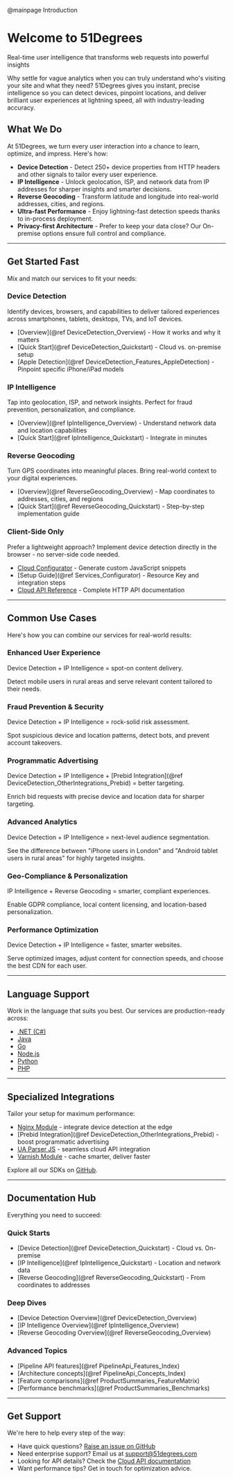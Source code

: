 @mainpage Introduction

# Welcome to 51Degrees

Real-time user intelligence that transforms web requests into powerful insights

Why settle for vague analytics when you can truly understand who's visiting your site and what they need? 51Degrees gives you instant, precise intelligence so you can detect devices, pinpoint locations, and deliver brilliant user experiences at lightning speed, all with industry-leading accuracy.

## What We Do


At 51Degrees, we turn every user interaction into a chance to learn, optimize, and impress. Here's how:

- **Device Detection** - Detect 250+ device properties from HTTP headers and other signals to tailor every user experience.
- **IP Intelligence** - Unlock geolocation, ISP, and network data from IP addresses for sharper insights and smarter decisions.
- **Reverse Geocoding** - Transform latitude and longitude into real-world addresses, cities, and regions.
- **Ultra-fast Performance** - Enjoy lightning-fast detection speeds thanks to in-process deployment.
- **Privacy-first Architecture** - Prefer to keep your data close? Our On-premise options ensure full control and compliance.

---

## Get Started Fast


Mix and match our services to fit your needs:

### Device Detection

Identify devices, browsers, and capabilities to deliver tailored experiences across smartphones, tablets, desktops, TVs, and IoT devices.

- [Overview](@ref DeviceDetection_Overview) - How it works and why it matters
- [Quick Start](@ref DeviceDetection_Quickstart) - Cloud vs. on-premise setup
- [Apple Detection](@ref DeviceDetection_Features_AppleDetection) - Pinpoint specific iPhone/iPad models

### IP Intelligence

Tap into geolocation, ISP, and network insights. Perfect for fraud prevention, personalization, and compliance.

- [Overview](@ref IpIntelligence_Overview) - Understand network data and location capabilities
- [Quick Start](@ref IpIntelligence_Quickstart) - Integrate in minutes

### Reverse Geocoding

Turn GPS coordinates into meaningful places. Bring real-world context to your digital experiences.

- [Overview](@ref ReverseGeocoding_Overview) - Map coordinates to addresses, cities, and regions
- [Quick Start](@ref ReverseGeocoding_Quickstart) - Step-by-step implementation guide

### Client-Side Only

Prefer a lightweight approach? Implement device detection directly in the browser - no server-side code needed.

- [Cloud Configurator](https://configure.51degrees.com/) - Generate custom JavaScript snippets
- [Setup Guide](@ref Services_Configurator) - Resource Key and integration steps
- [Cloud API Reference](https://cloud.51degrees.com/api-docs/index.html) - Complete HTTP API documentation

---

## Common Use Cases


Here's how you can combine our services for real-world results:

### Enhanced User Experience

Device Detection + IP Intelligence = spot-on content delivery.

Detect mobile users in rural areas and serve relevant content tailored to their needs.

### Fraud Prevention & Security

Device Detection + IP Intelligence = rock-solid risk assessment.

Spot suspicious device and location patterns, detect bots, and prevent account takeovers.

### Programmatic Advertising

Device Detection + IP Intelligence + [Prebid Integration](@ref DeviceDetection_OtherIntegrations_Prebid) = better targeting.

Enrich bid requests with precise device and location data for sharper targeting.

### Advanced Analytics

Device Detection + IP Intelligence = next-level audience segmentation.

See the difference between "iPhone users in London" and "Android tablet users in rural areas" for highly targeted insights.

### Geo-Compliance & Personalization

IP Intelligence + Reverse Geocoding = smarter, compliant experiences.

Enable GDPR compliance, local content licensing, and location-based personalization.

### Performance Optimization

Device Detection + IP Intelligence = faster, smarter websites.

Serve optimized images, adjust content for connection speeds, and choose the best CDN for each user.

---

## Language Support


Work in the language that suits you best. Our services are production-ready across:

- [.NET (C#)](https://github.com/51Degrees/device-detection-dotnet)
- [Java](https://github.com/51Degrees/device-detection-java)
- [Go](https://github.com/51Degrees/device-detection-go)
- [Node.js](https://github.com/51Degrees/device-detection-node)
- [Python](https://github.com/51Degrees/device-detection-python)
- [PHP](https://github.com/51Degrees/device-detection-php)

---

## Specialized Integrations


Tailor your setup for maximum performance:

- [Nginx Module](https://github.com/51Degrees/device-detection-nginx) - integrate device detection at the edge
- [Prebid Integration](@ref DeviceDetection_OtherIntegrations_Prebid) - boost programmatic advertising
- [UA Parser JS](https://github.com/51Degrees/ua-parser-js) - seamless cloud API integration
- [Varnish Module](https://github.com/51Degrees/device-detection-varnish) - cache smarter, deliver faster

Explore all our SDKs on [GitHub](https://github.com/51Degrees/).

---

## Documentation Hub


Everything you need to succeed:

### Quick Starts

- [Device Detection](@ref DeviceDetection_Quickstart) - Cloud vs. On-premise
- [IP Intelligence](@ref IpIntelligence_Quickstart) - Location and network data
- [Reverse Geocoding](@ref ReverseGeocoding_Quickstart) - From coordinates to addresses

### Deep Dives

- [Device Detection Overview](@ref DeviceDetection_Overview)
- [IP Intelligence Overview](@ref IpIntelligence_Overview)
- [Reverse Geocoding Overview](@ref ReverseGeocoding_Overview)

### Advanced Topics

- [Pipeline API features](@ref PipelineApi_Features_Index)
- [Architecture concepts](@ref PipelineApi_Concepts_Index)
- [Feature comparisons](@ref ProductSummaries_FeatureMatrix)
- [Performance benchmarks](@ref ProductSummaries_Benchmarks)

---

## Get Support


We're here to help every step of the way:

- Have quick questions? [Raise an issue on GitHub](https://github.com/51Degrees/)
- Need enterprise support? Email us at [support@51degrees.com](mailto:support@51degrees.com)
- Looking for API details? Check the [Cloud API documentation](https://cloud.51degrees.com/api-docs/index.html)
- Want performance tips? Get in touch for optimization advice.